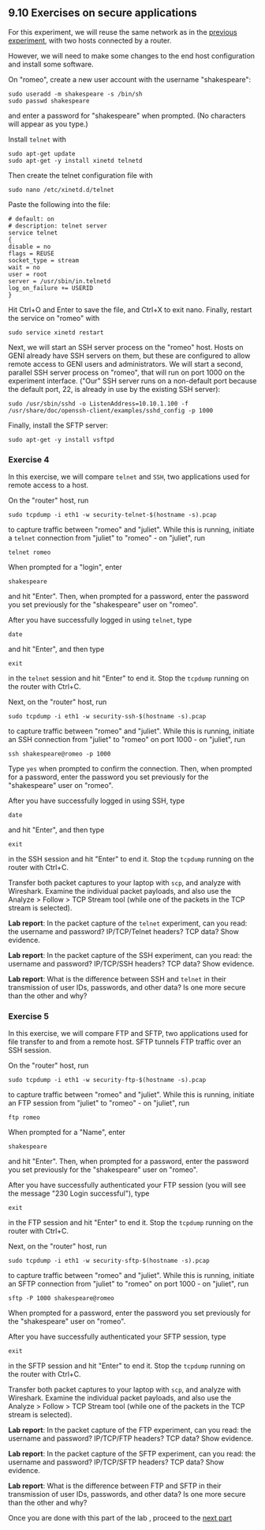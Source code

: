## 9.10 Exercises on secure applications


For this experiment, we will reuse the same network as in the [previous experiment](el5373-lab9-909.md), with two hosts connected by a router.

However, we will need to make some changes to the end host configuration and install some software.

On "romeo", create a new user account with the username "shakespeare":

```
sudo useradd -m shakespeare -s /bin/sh  
sudo passwd shakespeare
```

and enter a password for "shakespeare" when prompted. (No characters will appear as you type.)


Install `telnet` with

```
sudo apt-get update  
sudo apt-get -y install xinetd telnetd  
```

Then create the telnet configuration file with

```
sudo nano /etc/xinetd.d/telnet  
```

Paste the following into the file:

```
# default: on
# description: telnet server
service telnet  
{
disable = no  
flags = REUSE  
socket_type = stream  
wait = no  
user = root  
server = /usr/sbin/in.telnetd  
log_on_failure += USERID  
}
```

Hit Ctrl+O and Enter to save the file, and Ctrl+X to exit nano. Finally, restart the service on "romeo" with

```
sudo service xinetd restart  
```

Next, we will start an SSH server process on the "romeo" host. Hosts on GENI already have SSH servers on them, but these are configured to allow remote access to GENI users and administrators. We will start a second, parallel SSH server process on "romeo", that will run on port 1000 on the experiment interface. ("Our" SSH server runs on a non-default port because the default port, 22, is already in use by the existing SSH server):

```
sudo /usr/sbin/sshd -o ListenAddress=10.10.1.100 -f /usr/share/doc/openssh-client/examples/sshd_config -p 1000
```

Finally, install the SFTP server:

```
sudo apt-get -y install vsftpd
```

### Exercise 4

In this exercise, we will compare `telnet` and `SSH`, two applications used for remote access to a host. 

On the "router" host, run

```
sudo tcpdump -i eth1 -w security-telnet-$(hostname -s).pcap
```

to capture traffic between "romeo" and "juliet". While this is running, initiate a `telnet` connection from "juliet" to "romeo" - on "juliet", run

```
telnet romeo
```

When prompted for a "login", enter

```
shakespeare
```

and hit "Enter". Then, when prompted for a password, enter the password you set previously for the "shakespeare" user on "romeo".

After you have successfully logged in using `telnet`, type 

```
date
```

and hit "Enter", and then type

```
exit
```

in the `telnet` session and hit "Enter" to end it. Stop the `tcpdump` running on the router with Ctrl+C.


Next, on the "router" host, run

```
sudo tcpdump -i eth1 -w security-ssh-$(hostname -s).pcap
```

to capture traffic between "romeo" and "juliet". While this is running, initiate an SSH connection from "juliet" to "romeo" on port 1000 - on "juliet", run

```
ssh shakespeare@romeo -p 1000
```

Type `yes` when prompted to confirm the connection. Then, when prompted for a password, enter the password you set previously for the "shakespeare" user on "romeo".

After you have successfully logged in using SSH, type 

```
date
```

and hit "Enter", and then type

```
exit
```

in the SSH session and hit "Enter" to end it. Stop the `tcpdump` running on the router with Ctrl+C.

Transfer both packet captures to your laptop with `scp`, and analyze with Wireshark. Examine the individual packet payloads, and also use the Analyze > Follow > TCP Stream tool (while one of the packets in the TCP stream is selected).

**Lab report**: In the packet capture of the `telnet` experiment, can you read: the username and password? IP/TCP/Telnet headers? TCP data? Show evidence. 

**Lab report**: In the packet capture of the SSH experiment, can you read: the username and password? IP/TCP/SSH headers? TCP data? Show evidence. 

**Lab report**: What is the difference between SSH and `telnet` in their transmission of user IDs, passwords, and other data? Is one more secure than the other and why? 

### Exercise 5

In this exercise, we will compare FTP and SFTP, two applications used for file transfer to and from a remote host. SFTP tunnels FTP traffic over an SSH session.

On the "router" host, run

```
sudo tcpdump -i eth1 -w security-ftp-$(hostname -s).pcap
```

to capture traffic between "romeo" and "juliet". While this is running, initiate an FTP session from "juliet" to "romeo" - on "juliet", run

```
ftp romeo
```

When prompted for a "Name", enter

```
shakespeare
```

and hit "Enter". Then, when prompted for a password, enter the password you set previously for the "shakespeare" user on "romeo".

After you have successfully authenticated your FTP session (you will see the message "230 Login successful"), type 

```
exit
```

in the FTP session and hit "Enter" to end it. Stop the `tcpdump` running on the router with Ctrl+C.


Next, on the "router" host, run

```
sudo tcpdump -i eth1 -w security-sftp-$(hostname -s).pcap
```

to capture traffic between "romeo" and "juliet". While this is running, initiate an SFTP connection from "juliet" to "romeo" on port 1000 - on "juliet", run

```
sftp -P 1000 shakespeare@romeo
```

When prompted for a password, enter the password you set previously for the "shakespeare" user on "romeo".

After you have successfully authenticated your SFTP session, type 

```
exit
```

in the SFTP session and hit "Enter" to end it. Stop the `tcpdump` running on the router with Ctrl+C.


Transfer both packet captures to your laptop with `scp`, and analyze with Wireshark. Examine the individual packet payloads, and also use the Analyze > Follow > TCP Stream tool (while one of the packets in the TCP stream is selected).


**Lab report**: In the packet capture of the FTP experiment, can you read: the username and password? IP/TCP/FTP headers? TCP data? Show evidence. 

**Lab report**: In the packet capture of the SFTP experiment, can you read: the username and password? IP/TCP/SFTP headers? TCP data? Show evidence. 

**Lab report**: What is the difference between FTP and SFTP in their transmission of user IDs, passwords, and other data? Is one more secure than the other and why? 

Once you are done with this part of the lab , proceed to the [next part](el5373-lab9-912.md)
